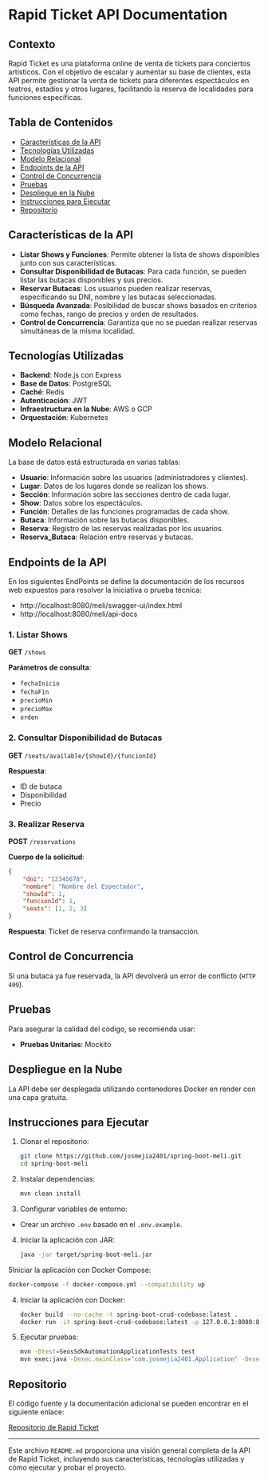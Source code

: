 # Rapid Ticket API Documentation

## Contexto

Rapid Ticket es una plataforma online de venta de tickets para conciertos artísticos. Con el objetivo de escalar y aumentar su base de clientes, esta API permite gestionar la venta de tickets para diferentes espectáculos en teatros, estadios y otros lugares, facilitando la reserva de localidades para funciones específicas.

## Tabla de Contenidos

- [Características de la API](#características-de-la-api)
- [Tecnologías Utilizadas](#tecnologías-utilizadas)
- [Modelo Relacional](#modelo-relacional)
- [Endpoints de la API](#endpoints-de-la-api)
- [Control de Concurrencia](#control-de-concurrencia)
- [Pruebas](#pruebas)
- [Despliegue en la Nube](#despliegue-en-la-nube)
- [Instrucciones para Ejecutar](#instrucciones-para-ejecutar)
- [Repositorio](#repositorio)

## Características de la API

- **Listar Shows y Funciones**: Permite obtener la lista de shows disponibles junto con sus características.
- **Consultar Disponibilidad de Butacas**: Para cada función, se pueden listar las butacas disponibles y sus precios.
- **Reservar Butacas**: Los usuarios pueden realizar reservas, especificando su DNI, nombre y las butacas seleccionadas.
- **Búsqueda Avanzada**: Posibilidad de buscar shows basados en criterios como fechas, rango de precios y orden de resultados.
- **Control de Concurrencia**: Garantiza que no se puedan realizar reservas simultáneas de la misma localidad.

## Tecnologías Utilizadas

- **Backend**: Node.js con Express
- **Base de Datos**: PostgreSQL
- **Caché**: Redis
- **Autenticación**: JWT
- **Infraestructura en la Nube**: AWS o GCP
- **Orquestación**: Kubernetes

## Modelo Relacional

La base de datos está estructurada en varias tablas:

- **Usuario**: Información sobre los usuarios (administradores y clientes).
- **Lugar**: Datos de los lugares donde se realizan los shows.
- **Sección**: Información sobre las secciones dentro de cada lugar.
- **Show**: Datos sobre los espectáculos.
- **Función**: Detalles de las funciones programadas de cada show.
- **Butaca**: Información sobre las butacas disponibles.
- **Reserva**: Registro de las reservas realizadas por los usuarios.
- **Reserva_Butaca**: Relación entre reservas y butacas.

## Endpoints de la API

En los siguientes EndPoints se define la documentación de los recursos web expuestos para resolver la iniciativa o prueba técnica:

- http://localhost:8080/meli/swagger-ui/index.html
- http://localhost:8080/meli/api-docs

### 1. Listar Shows

**GET** `/shows`

**Parámetros de consulta**:
- `fechaInicio`
- `fechaFin`
- `precioMin`
- `precioMax`
- `orden`

### 2. Consultar Disponibilidad de Butacas

**GET** `/seats/available/{showId}/{funcionId}`

**Respuesta**:
- ID de butaca
- Disponibilidad
- Precio

### 3. Realizar Reserva

**POST** `/reservations`

**Cuerpo de la solicitud**:
```json
{
    "dni": "12345678",
    "nombre": "Nombre del Espectador",
    "showId": 1,
    "funcionId": 1,
    "seats": [1, 2, 3]
}
```

**Respuesta**: Ticket de reserva confirmando la transacción.

## Control de Concurrencia

Si una butaca ya fue reservada, la API devolverá un error de conflicto (`HTTP 409`).

## Pruebas

Para asegurar la calidad del código, se recomienda usar:

- **Pruebas Unitarias**: Mockito

## Despliegue en la Nube

La API debe ser desplegada utilizando contenedores Docker en render con una capa gratuita.

## Instrucciones para Ejecutar

1. Clonar el repositorio:
   ```bash
   git clone https://github.com/josmejia2401/spring-boot-meli.git
   cd spring-boot-meli
   ```

2. Instalar dependencias:
   ```bash
   mvn clean install
   ```

3. Configurar variables de entorno:
- Crear un archivo `.env` basado en el `.env.example`.

4. Iniciar la aplicación con JAR:
   ```bash
   java -jar target/spring-boot-meli.jar
   ```

5Iniciar la aplicación con Docker Compose:
   ```bash
   docker-compose -f docker-compose.yml --compatibility up
   ```

4. Iniciar la aplicación con Docker:
   ```bash
   docker build --no-cache -t spring-boot-crud-codebase:latest . 
   docker run -it spring-boot-crud-codebase:latest -p 127.0.0.1:8080:8080
   ```

5. Ejecutar pruebas:
   ```bash
   mvn -Dtest=SeosSdkAutomationApplicationTests test
   mvn exec:java -Dexec.mainClass="com.josmejia2401.Application" -Dexec.classpathScope=test
   ```

## Repositorio

El código fuente y la documentación adicional se pueden encontrar en el siguiente enlace:

[Repositorio de Rapid Ticket](https://github.com/josmejia2401/spring-boot-meli.git)

---

Este archivo `README.md` proporciona una visión general completa de la API de Rapid Ticket, incluyendo sus características, tecnologías utilizadas y cómo ejecutar y probar el proyecto.


